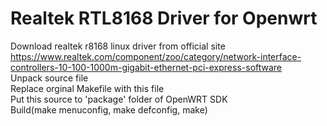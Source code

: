 # Realtek RTL8168 Driver for Openwrt

Download realtek r8168 linux driver from official site  
https://www.realtek.com/component/zoo/category/network-interface-controllers-10-100-1000m-gigabit-ethernet-pci-express-software  
Unpack source file  
Replace orginal Makefile with this file  
Put this source to 'package' folder of OpenWRT SDK  
Build(make menuconfig, make defconfig, make)  
